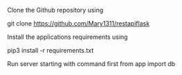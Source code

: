 Clone the Github repository using

git clone https://github.com/Mary1311/restapiflask

Install the applications requirements using

pip3 install -r requirements.txt

Run server starting with command first
from app import db
